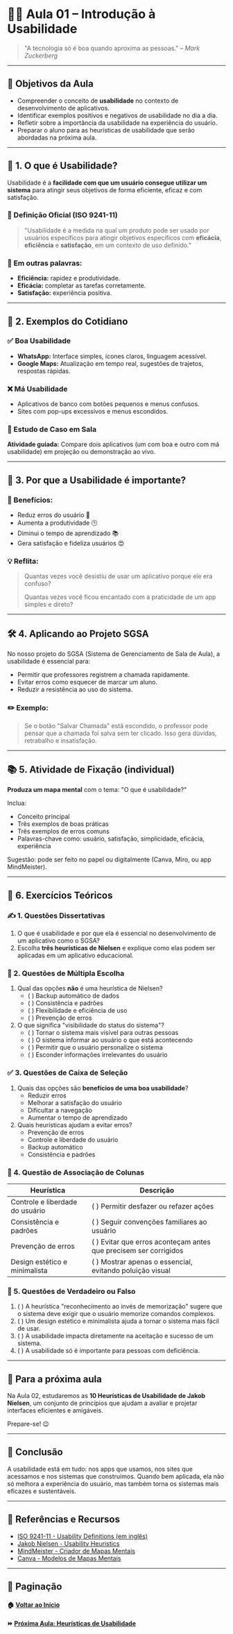 # 👩‍💻 Aula 01 – Introdução à Usabilidade

> "A tecnologia só é boa quando aproxima as pessoas." – *Mark Zuckerberg*

------

## 🎯 Objetivos da Aula

- Compreender o conceito de **usabilidade** no contexto de desenvolvimento de aplicativos.
- Identificar exemplos positivos e negativos de usabilidade no dia a dia.
- Refletir sobre a importância da usabilidade na experiência do usuário.
- Preparar o aluno para as heurísticas de usabilidade que serão abordadas na próxima aula.

------

## 📌 1. O que é Usabilidade?

Usabilidade é a **facilidade com que um usuário consegue utilizar um sistema** para atingir seus objetivos de forma eficiente, eficaz e com satisfação.

### 📖 Definição Oficial (ISO 9241-11)

> "Usabilidade é a medida na qual um produto pode ser usado por usuários específicos para atingir objetivos específicos com **eficácia**, **eficiência** e **satisfação**, em um contexto de uso definido."

### 🧠 Em outras palavras:

- **Eficiência:** rapidez e produtividade.
- **Eficácia:** completar as tarefas corretamente.
- **Satisfação:** experiência positiva.

------

## 📱 2. Exemplos do Cotidiano

### ✅ Boa Usabilidade

- **WhatsApp:** Interface simples, ícones claros, linguagem acessível.
- **Google Maps:** Atualização em tempo real, sugestões de trajetos, respostas rápidas.

### ❌ Má Usabilidade

- Aplicativos de banco com botões pequenos e menus confusos.
- Sites com pop-ups excessivos e menus escondidos.

### 🧪 Estudo de Caso em Sala

**Atividade guiada:** Compare dois aplicativos (um com boa e outro com má usabilidade) em projeção ou demonstração ao vivo.

------

## 🧭 3. Por que a Usabilidade é importante?

### 🎯 Benefícios:

- Reduz erros do usuário 👀
- Aumenta a produtividade 🕒
- Diminui o tempo de aprendizado 📚
- Gera satisfação e fideliza usuários 😍

### 💡 Reflita:

> Quantas vezes você desistiu de usar um aplicativo porque ele era confuso?
>
> Quantas vezes você ficou encantado com a praticidade de um app simples e direto?

------

## 🛠 4. Aplicando ao Projeto SGSA

No nosso projeto do SGSA (Sistema de Gerenciamento de Sala de Aula), a usabilidade é essencial para:

- Permitir que professores registrem a chamada rapidamente.
- Evitar erros como esquecer de marcar um aluno.
- Reduzir a resistência ao uso do sistema.

### ✏️ Exemplo:

> Se o botão "Salvar Chamada" está escondido, o professor pode pensar que a chamada foi salva sem ter clicado. Isso gera dúvidas, retrabalho e insatisfação.

------

## 📚 5. Atividade de Fixação (individual)

**Produza um mapa mental** com o tema: "O que é usabilidade?"

Inclua:

- Conceito principal
- Três exemplos de boas práticas
- Três exemplos de erros comuns
- Palavras-chave como: usuário, satisfação, simplicidade, eficácia, experiência

Sugestão: pode ser feito no papel ou digitalmente (Canva, Miro, ou app MindMeister).

------

## 📝 6. Exercícios Teóricos

### ✍️ 1. Questões Dissertativas

1. O que é usabilidade e por que ela é essencial no desenvolvimento de um aplicativo como o SGSA?
2. Escolha **três heurísticas de Nielsen** e explique como elas podem ser aplicadas em um aplicativo educacional.

### 🔘 2. Questões de Múltipla Escolha

1. Qual das opções **não** é uma heurística de Nielsen?
   - ( ) Backup automático de dados
   - ( ) Consistência e padrões
   - ( ) Flexibilidade e eficiência de uso
   - ( ) Prevenção de erros
2. O que significa "visibilidade do status do sistema"?
   - ( ) Tornar o sistema mais visível para outras pessoas
   - ( ) O sistema informar ao usuário o que está acontecendo
   - ( ) Permitir que o usuário personalize o sistema
   - ( ) Esconder informações irrelevantes do usuário

### ✅ 3. Questões de Caixa de Seleção

1. Quais das opções são **benefícios de uma boa usabilidade**?
   -  Reduzir erros
   -  Melhorar a satisfação do usuário
   -  Dificultar a navegação
   -  Aumentar o tempo de aprendizado
2. Quais heurísticas ajudam a evitar erros?
   -  Prevenção de erros
   -  Controle e liberdade do usuário
   -  Backup automático
   -  Consistência e padrões

### 🔄 4. Questão de Associação de Colunas

| Heurística                      | Descrição                                                    |
| ------------------------------- | ------------------------------------------------------------ |
| Controle e liberdade do usuário | (  ) Permitir desfazer ou refazer ações                      |
| Consistência e padrões          | (  ) Seguir convenções familiares ao usuário                 |
| Prevenção de erros              | (  ) Evitar que erros aconteçam antes que precisem ser corrigidos |
| Design estético e minimalista   | (  ) Mostrar apenas o essencial, evitando poluição visual    |

### 🔁 5. Questões de Verdadeiro ou Falso

1. ( ) A heurística "reconhecimento ao invés de memorização" sugere que o sistema deve exigir que o usuário memorize comandos complexos.
2. ( ) Um design estético e minimalista ajuda a tornar o sistema mais fácil de usar.
3. ( ) A usabilidade impacta diretamente na aceitação e sucesso de um sistema.
4. ( ) A usabilidade só é importante para pessoas com deficiência.

------

## 📖 Para a próxima aula

Na Aula 02, estudaremos as **10 Heurísticas de Usabilidade de Jakob Nielsen**, um conjunto de princípios que ajudam a avaliar e projetar interfaces eficientes e amigáveis.

Prepare-se! 😉

------

## 🏁 Conclusão

A usabilidade está em tudo: nos apps que usamos, nos sites que acessamos e nos sistemas que construímos. Quando bem aplicada, ela não só melhora a experiência do usuário, mas também torna os sistemas mais eficazes e sustentáveis.

------

## 🔗 Referências e Recursos

- [ISO 9241-11 - Usability Definitions (em inglês)](https://www.iso.org/standard/63500.html)
- [Jakob Nielsen - Usability Heuristics](https://www.nngroup.com/articles/ten-usability-heuristics/)
- [MindMeister - Criador de Mapas Mentais](https://www.mindmeister.com/pt)
- [Canva - Modelos de Mapas Mentais](https://www.canva.com/pt_br/mapa-mental/)

------

## 🧭 Paginação

#### 🏠 [Voltar ao Início](<../README.md>)

#### ⏩ [Próxima Aula: Heurísticas de Usabilidade](<./Aula 02: Heurísticas de Nielsen.md>)